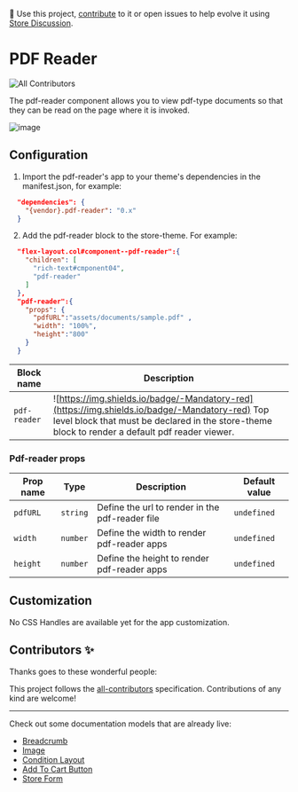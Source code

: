📢 Use this project, [contribute](https://github.com/{OrganizationName}/{AppName}) to it or open issues to help evolve it using [Store Discussion](https://github.com/vtex-apps/store-discussion).

# PDF Reader

<!-- DOCS-IGNORE:start -->
<!-- ALL-CONTRIBUTORS-BADGE:START - Do not remove or modify this section -->
![All Contributors](https://img.shields.io/badge/all_contributors-1-orange.svg?style=flat-square)
<!-- ALL-CONTRIBUTORS-BADGE:END -->
<!-- DOCS-IGNORE:end -->

The pdf-reader component allows you to view pdf-type documents so that they can be read on the page where it is invoked.

![image](https://user-images.githubusercontent.com/66226368/219808707-602e7acb-11ad-4638-aa80-af67f89ff7bb.png)

## Configuration 

1. Import the pdf-reader's app to your theme's dependencies in the manifest.json, for example:
```json
  "dependencies": {
    "{vendor}.pdf-reader": "0.x"
  }
 ```
 
 2. Add the pdf-reader block to the store-theme. For example:
```json
  "flex-layout.col#component--pdf-reader":{
    "children": [
      "rich-text#cmponent04",
      "pdf-reader"
    ]
  },
  "pdf-reader":{
    "props": {
      "pdfURL":"assets/documents/sample.pdf" ,
      "width": "100%",
      "height":"800"
    }
  }
   ```
| Block name     | Description                                     |
| -------------- | ----------------------------------------------- |
| `pdf-reader` | ![https://img.shields.io/badge/-Mandatory-red](https://img.shields.io/badge/-Mandatory-red)  Top level block that must be declared in the store-theme block to render a default pdf reader viewer.   |

### Pdf-reader props

| Prop name    | Type            | Description    | Default value                                                                                       |
| ------------ | --------------- | --------------------------------------------------------------------- | ---------- | 
| `pdfURL`        | `string`       |  Define the url to render in the pdf-reader file       | `undefined`              |
| `width`        | `number`       | Define the width  to render pdf-reader apps      | `undefined`              |
| `height`        | `number`       | Define the height to render pdf-reader apps         | `undefined`              |

## Customization

No CSS Handles are available yet for the app customization.

<!-- DOCS-IGNORE:start -->

## Contributors ✨

Thanks goes to these wonderful people:

<!-- ALL-CONTRIBUTORS-LIST:START - Do not remove or modify this section -->
<!-- prettier-ignore-start -->
<!-- markdownlint-disable -->
<!-- markdownlint-enable -->
<!-- prettier-ignore-end -->
<!-- ALL-CONTRIBUTORS-LIST:END -->

This project follows the [all-contributors](https://github.com/all-contributors/all-contributors) specification. Contributions of any kind are welcome!

<!-- DOCS-IGNORE:end -->

---- 

Check out some documentation models that are already live: 
- [Breadcrumb](https://github.com/vtex-apps/breadcrumb)
- [Image](https://vtex.io/docs/components/general/vtex.store-components/image)
- [Condition Layout](https://vtex.io/docs/components/all/vtex.condition-layout@1.1.6/)
- [Add To Cart Button](https://vtex.io/docs/components/content-blocks/vtex.add-to-cart-button@0.9.0/)
- [Store Form](https://vtex.io/docs/components/all/vtex.store-form@0.3.4/)
